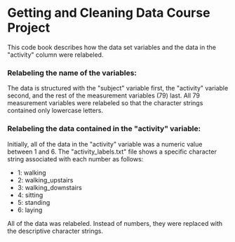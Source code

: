 Getting and Cleaning Data Course Project
========================================

This code book describes how the data set variables and the data in the "activity" column were relabeled.

### Relabeling the name of the variables:
The data is structured with the "subject" variable first, the "activity" variable second, and the rest of the measurement variables (79) last. All 79 measurement variables were relabeled so that the character strings contained only lowercase letters.

### Relabeling the data contained in the "activity" variable:

Initially, all of the data in the "activity" variable was a numeric value between 1 and 6. The "activity_labels.txt" file shows a specific character string associated with each number as follows:

* 1: walking
* 2: walking_upstairs
* 3: walking_downstairs
* 4: sitting
* 5: standing
* 6: laying

All of the data was relabeled. Instead of numbers, they were replaced with the descriptive character strings.